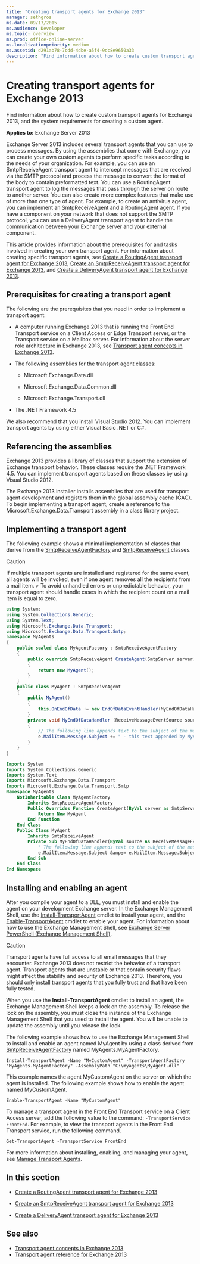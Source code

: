 ```yaml
---
title: "Creating transport agents for Exchange 2013"
manager: sethgros
ms.date: 09/17/2015
ms.audience: Developer
ms.topic: overview
ms.prod: office-online-server
ms.localizationpriority: medium
ms.assetid: d291ab78-7cdd-4dbe-a5f4-9dc8e9650a33
description: "Find information about how to create custom transport agents for Exchange 2013, and the system requirements for creating a custom agent."
---
```


# Creating transport agents for Exchange 2013

Find information about how to create custom transport agents for Exchange 2013, and the system requirements for creating a custom agent.
  
**Applies to:** Exchange Server 2013
  
Exchange Server 2013 includes several transport agents that you can use to process messages. By using the assemblies that come with Exchange, you can create your own custom agents to perform specific tasks according to the needs of your organization. For example, you can use an SmtpReceiveAgent transport agent to intercept messages that are received via the SMTP protocol and process the message to convert the format of the body to contain preformatted text. You can use a RoutingAgent transport agent to log the messages that pass through the server on route to another server. You can also create more complex features that make use of more than one type of agent. For example, to create an antivirus agent, you can implement an SmtpReceiveAgent and a RoutingAgent agent. If you have a component on your network that does not support the SMTP protocol, you can use a DeliveryAgent transport agent to handle the communication between your Exchange server and your external component. 
  
This article provides information about the prerequisites for and tasks involved in creating your own transport agent. For information about creating specific transport agents, see [Create a RoutingAgent transport agent for Exchange 2013](how-to-create-a-routingagent-transport-agent-for-exchange-2013.md), [Create an SmtpReceiveAgent transport agent for Exchange 2013](how-to-create-an-smtpreceiveagent-transport-agent-for-exchange-2013.md), and [Create a DeliveryAgent transport agent for Exchange 2013](how-to-create-a-deliveryagent-transport-agent-for-exchange-2013.md).
  
## Prerequisites for creating a transport agent
<a name="bk_prerequisites"> </a>

The following are the prerequisites that you need in order to implement a transport agent:
  
- A computer running Exchange 2013 that is running the Front End Transport service on a Client Access or Edge Transport server, or the Transport service on a Mailbox server. For information about the server role architecture in Exchange 2013, see [Transport agent concepts in Exchange 2013](transport-agent-concepts-in-exchange-2013.md).
    
- The following assemblies for the transport agent classes:
    
  - Microsoft.Exchange.Data.dll
    
  - Microsoft.Exchange.Data.Common.dll
    
  - Microsoft.Exchange.Transport.dll
    
- The .NET Framework 4.5
    
We also recommend that you install Visual Studio 2012. You can implement transport agents by using either Visual Basic .NET or C#.
  
## Referencing the assemblies
<a name="bk_ReferenceAssemblies"> </a>

Exchange 2013 provides a library of classes that support the extension of Exchange transport behavior. These classes require the .NET Framework 4.5. You can implement transport agents based on these classes by using Visual Studio 2012.
  
The Exchange 2013 installer installs assemblies that are used for transport agent development and registers them in the global assembly cache (GAC). To begin implementing a transport agent, create a reference to the Microsoft.Exchange.Data.Transport assembly in a class library project.
  
## Implementing a transport agent
<a name="bk_implementationExample"> </a>

The following example shows a minimal implementation of classes that derive from the [SmtpReceiveAgentFactory](https://msdn.microsoft.com/library/Microsoft.Exchange.Data.Transport.Smtp.SmtpReceiveAgentFactory.aspx) and [SmtpReceiveAgent](https://msdn.microsoft.com/library/Microsoft.Exchange.Data.Transport.Smtp.SmtpReceiveAgent.aspx) classes. 
  
> [!CAUTION]
> If multiple transport agents are installed and registered for the same event, all agents will be invoked, even if one agent removes all the recipients from a mail item. > To avoid unhandled errors or unpredictable behavior, your transport agent should handle cases in which the recipient count on a mail item is equal to zero. 
  
```cs
using System;
using System.Collections.Generic;
using System.Text;
using Microsoft.Exchange.Data.Transport;
using Microsoft.Exchange.Data.Transport.Smtp;
namespace MyAgents
{
    public sealed class MyAgentFactory : SmtpReceiveAgentFactory
    {
        public override SmtpReceiveAgent CreateAgent(SmtpServer server)
        {
            return new MyAgent();
        }
    }
    public class MyAgent : SmtpReceiveAgent
    {
        public MyAgent()
        {
            this.OnEndOfData += new EndOfDataEventHandler(MyEndOfDataHandler);
        }
        private void MyEndOfDataHandler (ReceiveMessageEventSource source, EndOfDataEventArgs e)
        {
            // The following line appends text to the subject of the message that caused the event.
            e.MailItem.Message.Subject += " - this text appended by MyAgent";
        }
    }
}
```

```vb
Imports System
Imports System.Collections.Generic
Imports System.Text
Imports Microsoft.Exchange.Data.Transport
Imports Microsoft.Exchange.Data.Transport.Smtp
Namespace MyAgents
    NotInheritable Class MyAgentFactory
        Inherits SmtpReceiveAgentFactory
        Public Overrides Function CreateAgent(ByVal server as SmtpServer) As SmtpReceiveAgent
            Return New MyAgent
        End Function
    End Class
    Public Class MyAgent
        Inherits SmtpReceiveAgent
        Private Sub MyEndOfDataHandler(ByVal source As ReceiveMessageEventSource, ByVal e As EndOfDataEventArgs) Handles Me.OnEndOfData
            ' The following line appends text to the subject of the message that caused the event.
            e.MailItem.Message.Subject &amp;= e.MailItem.Message.Subject + " - this text appended by MyAgent"
        End Sub
    End Class
End Namespace
```

## Installing and enabling an agent
<a name="bk_InstallEnable"> </a>

After you compile your agent to a DLL, you must install and enable the agent on your development Exchange server. In the Exchange Management Shell, use the [Install-TransportAgent](https://technet.microsoft.com/library/aa997998.aspx) cmdlet to install your agent, and the [Enable-TransportAgent](https://technet.microsoft.com/library/bb124921.aspx) cmdlet to enable your agent. For information about how to use the Exchange Management Shell, see [Exchange Server PowerShell (Exchange Management Shell)](https://docs.microsoft.com/powershell/exchange/exchange-server/exchange-management-shell?view=exchange-ps).
  
> [!CAUTION]
> Transport agents have full access to all email messages that they encounter. Exchange 2013 does not restrict the behavior of a transport agent. Transport agents that are unstable or that contain security flaws might affect the stability and security of Exchange 2013. Therefore, you should only install transport agents that you fully trust and that have been fully tested. 
  
When you use the **Install-TransportAgent** cmdlet to install an agent, the Exchange Management Shell keeps a lock on the assembly. To release the lock on the assembly, you must close the instance of the Exchange Management Shell that you used to install the agent. You will be unable to update the assembly until you release the lock. 
  
The following example shows how to use the Exchange Management Shell to install and enable an agent named MyAgent by using a class derived from [SmtpReceiveAgentFactory](https://msdn.microsoft.com/library/Microsoft.Exchange.Data.Transport.Smtp.SmtpReceiveAgentFactory.aspx) named MyAgents.MyAgentFactory. 
  
 `Install-TransportAgent -Name "MyCustomAgent" -TransportAgentFactory "MyAgents.MyAgentFactory" -AssemblyPath "C:\myagents\MyAgent.dll"`
  
This example names the agent MyCustomAgent on the server on which the agent is installed. The following example shows how to enable the agent named MyCustomAgent.
  
 `Enable-TransportAgent -Name "MyCustomAgent"`
  
To manage a transport agent in the Front End Transport service on a Client Access server, add the following value to the command:  `-TransportService FrontEnd`. For example, to view the transport agents in the Front End Transport service, run the following command.
  
 `Get-TransportAgent -TransportService FrontEnd`
  
For more information about installing, enabling, and managing your agent, see [Manage Transport Agents](https://technet.microsoft.com/library/bb125175%28v=exchg.150%29.aspx).
  
## In this section
<a name="bk_inthissection"> </a>

- [Create a RoutingAgent transport agent for Exchange 2013](how-to-create-a-routingagent-transport-agent-for-exchange-2013.md)
    
- [Create an SmtpReceiveAgent transport agent for Exchange 2013](how-to-create-an-smtpreceiveagent-transport-agent-for-exchange-2013.md)
    
- [Create a DeliveryAgent transport agent for Exchange 2013](how-to-create-a-deliveryagent-transport-agent-for-exchange-2013.md)
    
## See also

- [Transport agent concepts in Exchange 2013](transport-agent-concepts-in-exchange-2013.md)   
- [Transport agent reference for Exchange 2013](transport-agent-reference-for-exchange-2013.md)
    

